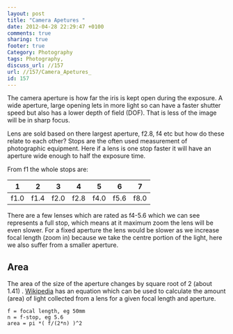 ```yaml
---
layout: post
title: "Camera Apetures "
date: 2012-04-28 22:29:47 +0100 
comments: true
sharing: true
footer: true
Category: Photography
tags: Photography,
discuss_url: //157
url: //157/Camera_Apetures_
id: 157
---
```

The camera aperture is how far the iris is kept open during the exposure. A wide aperture, large opening lets in more light so can have a faster shutter speed but also has a lower depth of field (DOF). That is less of the image will be in sharp focus.

Lens are sold based on there largest aperture, f2.8, f4 etc but how do these relate to each other? Stops are the often used measurement of photographic equipment. Here if a lens is one stop faster it will have an aperture wide enough to half the exposure time.

From f1 the whole stops are:

| 1 | 2 | 3 | 4 | 5 | 6 | 7 | 
|:--:|:--:|:--:|:--:|:--:|:--:|:--:|
| f1.0 | f1.4 | f2.0 | f2.8 | f4.0 | f5.6 | f8.0 |

There are a few lenses which are rated as f4-5.6 which we can see represents a full stop, which means at it maximum zoom the lens will be even slower. For a fixed aperture the lens would be slower as we increase focal length (zoom in) because we take the centre portion of the light, here we also suffer from a smaller aperture. 

Area
--

The area of the size of the aperture changes by square root of 2 (about 1.41) .  [Wikipedia][] has an equation which can be used to calculate the amount (area) of light collected from a lens for a given focal length and aperture.

    f = focal length, eg 50mm
    n = f-stop, eg 5.6
    area = pi *( f/(2*n) )^2

[Wikipedia]: http://en.wikipedia.org/wiki/Aperture#Aperture_area
